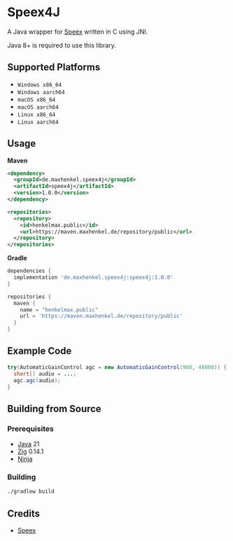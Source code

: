 # Speex4J

A Java wrapper for [Speex](https://github.com/xiph/speexdsp) written in C using JNI.

Java 8+ is required to use this library.

## Supported Platforms

- `Windows x86_64`
- `Windows aarch64`
- `macOS x86_64`
- `macOS aarch64`
- `Linux x86_64`
- `Linux aarch64`

## Usage

**Maven**

``` xml
<dependency>
  <groupId>de.maxhenkel.speex4j</groupId>
  <artifactId>speex4j</artifactId>
  <version>1.0.0</version>
</dependency>

<repositories>
  <repository>
    <id>henkelmax.public</id>
    <url>https://maven.maxhenkel.de/repository/public</url>
  </repository>
</repositories>
```

**Gradle**

``` groovy
dependencies {
  implementation 'de.maxhenkel.speex4j:speex4j:1.0.0'
}

repositories {
  maven {
    name = "henkelmax.public"
    url = 'https://maven.maxhenkel.de/repository/public'
  }
}
```

## Example Code

``` java
try(AutomaticGainControl agc = new AutomaticGainControl(960, 48000)) {
  short[] audio = ...;
  agc.agc(audio);
}
```

## Building from Source

### Prerequisites

- [Java](https://www.java.com/en/) 21
- [Zig](https://ziglang.org/) 0.14.1
- [Ninja](https://ninja-build.org/)

### Building

``` bash
./gradlew build
```

## Credits

- [Speex](https://github.com/xiph/speexdsp)
